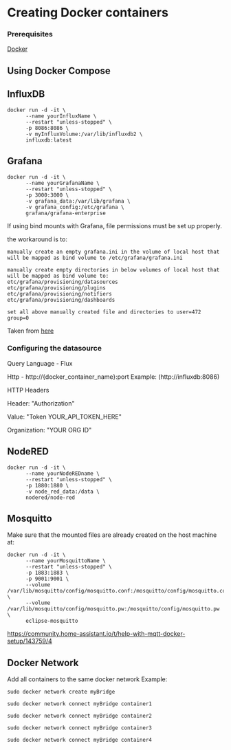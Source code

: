 # Creating Docker containers
### Prerequisites
[Docker](https://docs.docker.com/get-docker/)
## Using Docker Compose

## InfluxDB
```
docker run -d -it \
      --name yourInfluxName \
      --restart "unless-stopped" \
      -p 8086:8086 \
      -v myInfluxVolume:/var/lib/influxdb2 \
      influxdb:latest
```


## Grafana
```
docker run -d -it \
      --name yourGrafanaName \
      --restart "unless-stopped" \
      -p 3000:3000 \ 
      -v grafana_data:/var/lib/grafana \
      -v grafana_config:/etc/grafana \
      grafana/grafana-enterprise
```

If using bind mounts with Grafana, file permissions must be set up properly.

the workaround is to:

    manually create an empty grafana.ini in the volume of local host that will be mapped as bind volume to /etc/grafana/grafana.ini

    manually create empty directories in below volumes of local host that will be mapped as bind volume to:
    etc/grafana/provisioning/datasources
    etc/grafana/provisioning/plugins
    etc/grafana/provisioning/notifiers
    etc/grafana/provisioning/dashboards

    set all above manually created file and directories to user=472 group=0
Taken from [here](https://github.com/grafana/grafana/issues/51860#issuecomment-1178651261)


### Configuring the datasource
Query Language - Flux

Http - http://{docker_container_name}:port Example: (http://influxdb:8086)

HTTP Headers

Header: "Authorization" 

Value: "Token YOUR_API_TOKEN_HERE"

Organization: "YOUR ORG ID"

## NodeRED
```
docker run -d -it \
      --name yourNodeREDname \
      --restart "unless-stopped" \
      -p 1880:1880 \
      -v node_red_data:/data \
      nodered/node-red
```


## Mosquitto
Make sure that the mounted files are already created on the host machine at:
```
docker run -d -it \
      --name yourMosquittoName \
      --restart "unless-stopped" \
      -p 1883:1883 \
      -p 9001:9001 \
      --volume /var/lib/mosquitto/config/mosquitto.conf:/mosquitto/config/mosquitto.conf \
      --volume /var/lib/mosquitto/config/mosquitto.pw:/mosquitto/config/mosquitto.pw \
      eclipse-mosquitto
```


https://community.home-assistant.io/t/help-with-mqtt-docker-setup/143759/4

## Docker Network
Add all containers to the same docker network
Example: 


`sudo docker network create myBridge`

`sudo docker network connect myBridge container1`

`sudo docker network connect myBridge container2`

`sudo docker network connect myBridge container3`

`sudo docker network connect myBridge container4`
